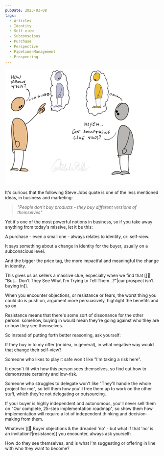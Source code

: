 ```yaml
---
pubDate: 2023-03-08
tags:
  - Articles
  - Identity
  - Self-view
  - Subconscious
  - Purchase
  - Perspective
  - Pipeline-Management
  - Prospecting
---
```


![](Media/SalesFlowCoach.app_Buying-as-a-change-in-identity_MartinStellar.jpg)

It's curious that the following Steve Jobs quote is one of the less mentioned ideas, in business and marketing:

> *"People don't buy products - they buy different versions of themselves"*

Yet it's one of the most powerful notions in business, so if you take away anything from today's missive, let it be this:

A purchase - even a small one - always relates to identity, or: self-view.

It says something about a change in identity for the buyer, usually on a subconscious level.

And the bigger the price tag, the more impactful and meaningful the change in identity.

This gives us as sellers a massive clue, especially when we find that [[📄 "But... Don't They See What I'm Trying to Tell Them...?"|our prospect isn’t buying in]].

When you encounter objections, or resistance or fears, the worst thing you could do is push on, argument more persuasively, highlight the benefits and so on.

Resistance means that there's some sort of dissonance for the other person: somehow, buying in would mean they're going against who they are or how they see themselves.

So instead of putting forth better reasoning, ask yourself:

If they buy in to my offer (or idea, in general), in what negative way would that change their self-view?

Someone who likes to play it safe won't like "I'm taking a risk here".

It doesn't fit with how this person sees themselves, so find out how to demonstrate certainty and low-risk.

Someone who struggles to delegate won't like "They'll handle the whole project for me", so tell them how you'll free them up to work on the other stuff, which they're not delegating or outsourcing.

If your buyer is highly independent and autonomous, you'll never sell them on "Our complete, 25-step implementation roadmap", so show them how implementation will require a lot of independent thinking and decision-making from them.

Whatever [[📄 Buyer objections & the dreaded 'no' - but what if that 'no' is an invitation?|resistance]] you encounter, always ask yourself:

How do they see themselves, and is what I'm suggesting or offering in line with who they want to become?
